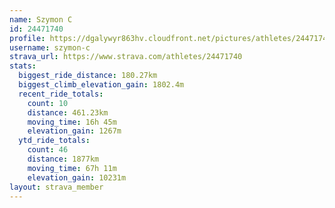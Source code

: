 ```yaml
---
name: Szymon C
id: 24471740
profile: https://dgalywyr863hv.cloudfront.net/pictures/athletes/24471740/7213253/3/large.jpg
username: szymon-c
strava_url: https://www.strava.com/athletes/24471740
stats:
  biggest_ride_distance: 180.27km
  biggest_climb_elevation_gain: 1802.4m
  recent_ride_totals:
    count: 10
    distance: 461.23km
    moving_time: 16h 45m
    elevation_gain: 1267m
  ytd_ride_totals:
    count: 46
    distance: 1877km
    moving_time: 67h 11m
    elevation_gain: 10231m
layout: strava_member
--- 
```

